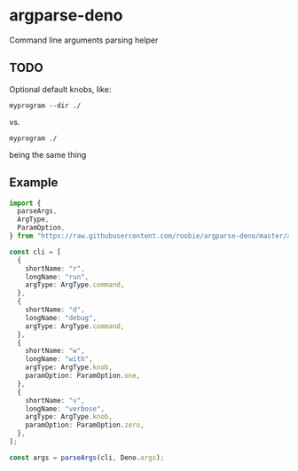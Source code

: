 # argparse-deno
Command line arguments parsing helper

## TODO

Optional default knobs, like:

```
myprogram --dir ./
```

vs.

```
myprogram ./
```

being the same thing

## Example

```typescript
import {
  parseArgs,
  ArgType,
  ParamOption,
} from "https://raw.githubusercontent.com/roobie/argparse-deno/master/argparse.ts";

const cli = [
  {
    shortName: "r",
    longName: "run",
    argType: ArgType.command,
  },
  {
    shortName: "d",
    longName: "debug",
    argType: ArgType.command,
  },
  {
    shortName: "w",
    longName: "with",
    argType: ArgType.knob,
    paramOption: ParamOption.one,
  },
  {
    shortName: "v",
    longName: "verbose",
    argType: ArgType.knob,
    paramOption: ParamOption.zero,
  },
];

const args = parseArgs(cli, Deno.args);
```
